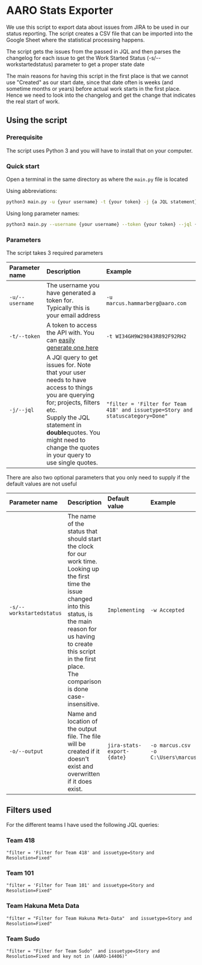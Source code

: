 # AARO Stats Exporter

We use this script to export data about issues from JIRA to be used in our status reporting. The script creates a CSV file that can be imported into the Google Sheet where the statistical processing happens.

The script gets the issues from the passed in JQL and then parses the changelog for each issue to get the Work Started Status (-s/--workstartedstatus) parameter to get a proper state date

The main reasons for having this script in the first place is that we cannot use "Created" as our start date, since that date often is weeks (and sometime months or years) before actual work starts in the first place. Hence we need to look into the changelog and get the change that indicates the real start of work.

## Using the script

### Prerequisite

The script uses Python 3 and you will have to install that on your computer.

### Quick start

Open a terminal in the same directory as where the `main.py` file is located

Using abbreviations:

```bash
python3 main.py -u {your username} -t {your token} -j {a JQL statement}
```

Using long parameter names:

```bash
python3 main.py --username {your username} --token {your token} --jql {a JQL statement}
```

### Parameters

The script takes 3 required parameters

| Parameter name | Description | Example |
| :--- | :--- | :--- |
| `-u/--username` | The username you have generated a token for. <br/> Typically this is your email address | `-u marcus.hammarberg@aaro.com` |
| `-t/--token` | A token to access the API with. You can [easily generate one here](https://id.atlassian.com/manage-profile/security/api-tokens) | `-t WI34GH9W29843R892F92RH2` |
| `-j/--jql` | A JQl query to get issues for. Note that your user needs to have access to things you are querying for; projects, filters etc. <br/> Supply the JQL statement in **double**quotes. You might need to change the quotes in your query to use single quotes. | `"filter = 'Filter for Team 418' and issuetype=Story and statuscategory=Done"` |

There are also two optional parameters that you only need to supply if the default values are not useful

| Parameter name | Description | Default value | Example |
| :--- | :--- | :--- | :--- |
| `-s/--workstartedstatus` | The name of the status that should start the clock for our work time. Looking up the first time the issue changed into this status, is the main reason for us having to create this script in the first place. <br> The comparison is done case-insensitive. | `Implementing` | `-w Accepted` |
| `-o/--output` | Name and location of the output file. The file will be created if it doesn't exist and overwritten if it does exist. | `jira-stats-export-{date}` | `-o marcus.csv` <br> `-o C:\Users\marcus.hammarberg\Downloads\export.csv` |

## Filters used

For the different teams I have used the following JQL queries:

### Team 418

```text
"filter = 'Filter for Team 418' and issuetype=Story and Resolution=Fixed"
```

### Team 101

```text
"filter = 'Filter for Team 101' and issuetype=Story and Resolution=Fixed"
```

### Team Hakuna Meta Data

```text
"filter = "Filter for Team Hakuna Meta-Data"  and issuetype=Story and Resolution=Fixed"
```

### Team Sudo

```text
"filter = "Filter for Team Sudo"  and issuetype=Story and Resolution=Fixed and key not in (AARO-14406)"
```

